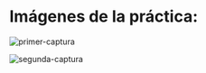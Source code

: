 # Imágenes de la práctica:

![primer-captura](https://github.com/CarlosE08/Simulacion-Por-Computadora_Carlos-Escobar/assets/127817237/055241db-20f4-4b23-b942-c93d4c33200a)

![segunda-captura](https://github.com/CarlosE08/Simulacion-Por-Computadora_Carlos-Escobar/assets/127817237/ed4b9e7a-5676-4701-ad2c-8003166740ce)
